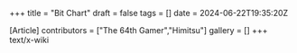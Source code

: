 +++
title = "Bit Chart"
draft = false
tags = []
date = 2024-06-22T19:35:20Z

[Article]
contributors = ["The 64th Gamer","Himitsu"]
gallery = []
+++
text/x-wiki